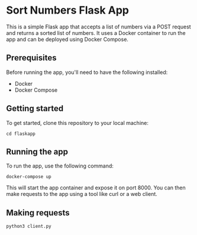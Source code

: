 # Sort Numbers Flask App
This is a simple Flask app that accepts a list of numbers via a POST request and returns a sorted list of numbers. It uses a Docker container to run the app and can be deployed using Docker Compose.

## Prerequisites
Before running the app, you'll need to have the following installed:

- Docker
- Docker Compose

## Getting started
To get started, clone this repository to your local machine:
```
cd flaskapp
```

## Running the app
To run the app, use the following command:
```
docker-compose up
```

This will start the app container and expose it on port 8000. You can then make requests to the app using a tool like curl or a web client.

## Making requests
```
python3 client.py
```